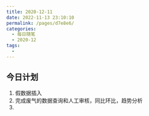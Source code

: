 ```yaml
---
title: 2020-12-11
date: 2022-11-13 23:10:10
permalink: /pages/d7e8e6/
categories:
  - 每日随笔
  - 2020-12
tags:
  - 
---
```

## 今日计划

1. 假数据插入
2. 完成废气的数据查询和人工审核，同比环比，趋势分析
3. 

